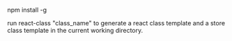 npm install -g

run react-class "class_name" to generate a react class template and a store class template in the current working directory.
